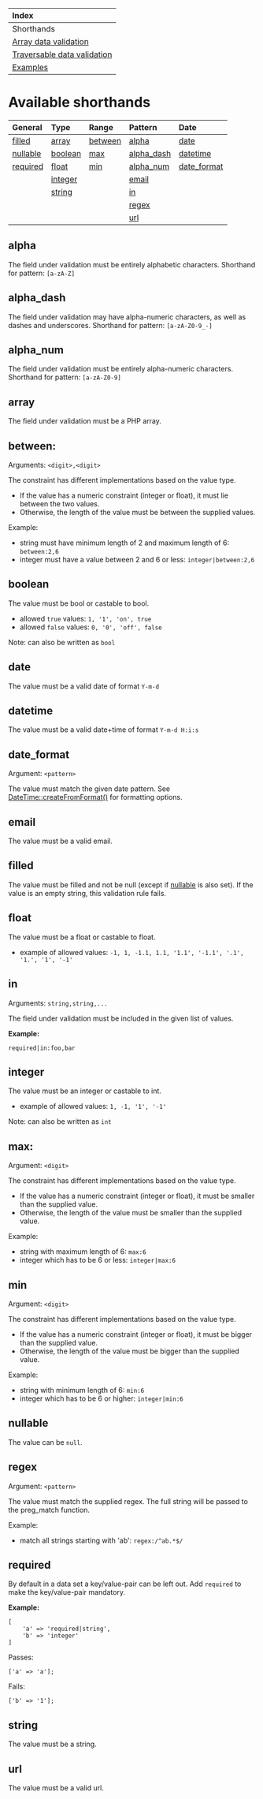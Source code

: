 | Index                                              |
|:-------------------------------------------------- |
|  Shorthands                                        |
| [Array data validation](data-validation.md)        |
| [Traversable data validation](traversable-data.md) |
| [Examples](examples.md)                            |

# Available shorthands
|General              |Type               |Range              |Pattern                  |Date                       |
|:--------------------|:------------------|:------------------|:------------------------|:--------------------------|
|[filled](#filled)    |[array](#array)    |[between](#between)|[alpha](#alpha)          |[date](#date)              |
|[nullable](#nullable)|[boolean](#boolean)|[max](#max)        |[alpha_dash](#alpha_dash)|[datetime](#datetime)      |
|[required](#required)|[float](#float)    |[min](#min)        |[alpha_num](#alpha_num)  |[date_format](#date_format)|
|                     |[integer](#integer)|                   |[email](#email)          |                           |
|                     |[string](#string)  |                   |[in](#in)                |                           |
|                     |                   |                   |[regex](#regex)          |                           |
|                     |                   |                   |[url](#url)              |                           |

## alpha
The field under validation must be entirely alphabetic characters. Shorthand for pattern: `[a-zA-Z]`

## alpha_dash
The field under validation may have alpha-numeric characters, as well as dashes and underscores. Shorthand for pattern: `[a-zA-Z0-9_-]`

## alpha_num
The field under validation must be entirely alpha-numeric characters. Shorthand for pattern: `[a-zA-Z0-9]`

## array
The field under validation must be a PHP array.

## between:
Arguments: `<digit>,<digit>`
    
The constraint has different implementations based on the value type.
- If the value has a numeric constraint (integer or float), it must lie between the two values.
- Otherwise, the length of the value must be between the supplied values.

Example:
- string must have minimum length of 2 and maximum length of 6: `between:2,6`
- integer must have a value between 2 and 6 or less: `integer|between:2,6`

## boolean
The value must be bool or castable to bool.
- allowed `true` values: `1, '1', 'on', true`
- allowed `false` values: `0, '0', 'off', false`  

Note: can also be written as `bool`

## date
The value must be a valid date of format `Y-m-d`

## datetime
The value must be a valid date+time of format `Y-m-d H:i:s`

## date_format
Argument: `<pattern>`

The value must match the given date pattern. See [DateTime::createFromFormat()](https://www.php.net/manual/en/datetime.createfromformat.php) for formatting options. 

## email
The value must be a valid email.

## filled
The value must be filled and not be null (except if [nullable](#nullable) is also set). If the value is an empty string, this validation rule fails.

## float
The value must be a float or castable to float.
- example of allowed values: `-1, 1, -1.1, 1.1, '1.1', '-1.1', '.1', '1.', '1', '-1'` 

## in
Arguments: `string,string,...`

The field under validation must be included in the given list of values. 

**Example:**
```
required|in:foo,bar
```

## integer
The value must be an integer or castable to int.
- example of allowed values: `1, -1, '1', '-1'`

Note: can also be written as `int`

## max:
Argument: `<digit>`  
  
The constraint has different implementations based on the value type.
- If the value has a numeric constraint (integer or float), it must be smaller than the supplied value.
- Otherwise, the length of the value must be smaller than the supplied value.

Example:
 - string with maximum length of 6: `max:6`
 - integer which has to be 6 or less: `integer|max:6`

## min
Argument: `<digit>`  

The constraint has different implementations based on the value type.
- If the value has a numeric constraint (integer or float), it must be bigger than the supplied value.
- Otherwise, the length of the value must be bigger than the supplied value.

Example:
- string with minimum length of 6: `min:6`
- integer which has to be 6 or higher: `integer|min:6`

## nullable
The value can be `null`.

## regex
Argument: `<pattern>`  

The value must match the supplied regex. The full string will be passed to the preg_match function.

Example:
- match all strings starting with 'ab': `regex:/^ab.*$/`

## required
By default in a data set a key/value-pair can be left out. Add `required` to make the key/value-pair mandatory.

**Example:**
```
[
    'a' => 'required|string',
    'b' => 'integer'
]
```
Passes:  
```
['a' => 'a'];
```  
Fails:
```
['b' => '1'];
```  

## string
The value must be a string.

## url
The value must be a valid url.
